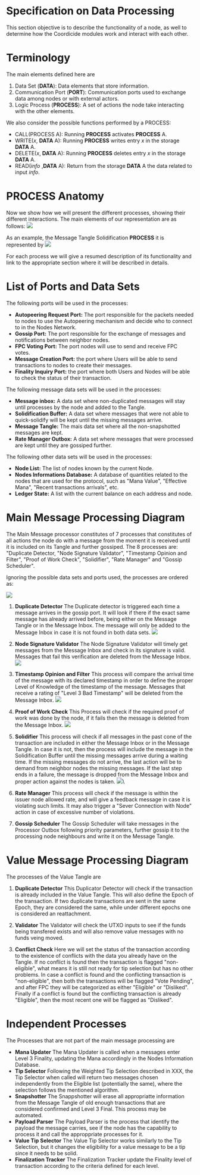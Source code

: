 # Specification on Data Processing

This section objective is to describe the functionality of a node, as well to determine how the Coordicide modules work and interact with each other. 

# Terminology 

The main elements defined here are

1. Data Set (**DATA**): Data elements that store information.
2. Communication Port (**PORT**): Communication ports used to exchange data among nodes or with external actors.
3. Logic Process (**PROCESS**): A set of actions the node take interacting with the other elements. 



We also consider the possible functions performed by a PROCESS:

* CALL(PROCESS A): Running **PROCESS** activates  **PROCESS** A.
* WRITE($x$, **DATA** A): Running **PROCESS** writes entry $x$ in the storage **DATA** A.
* DELETE($x$, **DATA** A): Running **PROCESS** deletes entry $x$ in the storage **DATA** A.
* READ(*info* ,**DATA** A): Return from the storage **DATA** A the data related to input *info*.



# PROCESS Anatomy

Now we show how we will present the different processes, showing their different interactions. The main elements of our representation are as follows:
![](https://i.imgur.com/WuHlwWl.png)

As an example, the Message Tangle Solidification **PROCESS** it is represented by
![](https://i.imgur.com/YSjdBOP.png)

For each process we will give a resumed description of its functionality and link to the appropriate section where it will be described in details.

# List of Ports and Data Sets

The following ports will be used in the processes:

* **Autopeering Request Port:** The port responsible for the packets needed to nodes to use the Autopeering mechanism and decide who to connect to in the Nodes Network. 
* **Gossip Port:** The port responsible for the exchange of messages and notifications between neighbor nodes.
* **FPC Voting Port:** The port nodes will use to send and receive FPC votes.
* **Message Creation Port:** the port where Users will be able to send transactions to nodes to create their messages. 
* **Finality Inquiry Port:** the port where both Users and Nodes will be able to check the status of their transaction. 

The following message data sets will be used in the processes:
* **Message inbox:** A data set where non-duplicated messages will stay until processes by the node and added to the Tangle. 
* **Solidification Buffer:** A data set where messages that were not able to quick-solidify will be kept until the missing messages arrive.
* **Message Tangle:** The mais data set where all the non-snapshotted messages are kept. 
* **Rate Manager Outbox:** A data set where messages that were processed are kept until they are gossiped further. 

The following other data sets will be used in the processes:
* **Node List:** The list of nodes known by the current Node. 
* **Nodes Informations Database:** A database of quantities related to the nodes that are used for the protocol, such as "Mana Value", "Effective Mana", "Recent transactions arrivals", etc. 
* **Ledger State:** A list with the current balance on each address and node. 


# Main Message Processing Diagram 

The Main Message processor constitutes of 7 processes that constitutes of all actions the node do with a message from the moment it is received until it is included on its Tangle and further gossiped. The 8 processes are: "Duplicate Detector, "Node Signature Validator", "Timestamp Opinion and Filter", "Proof of Work Check", "Solidifier", "Rate Manager" and "Gossip Scheduler".

Ignoring the possible data sets and ports used, the processes are ordered as:

![](https://i.imgur.com/xFjNlFd.png)


1. **Duplicate Detector**
The Duplicate detector is triggered each time a message arrives in the gossip port. It will look if there if the exact same message has already arrived before, being either on the Message Tangle or in the Message Inbox. The message will only be added to the Message Inbox in  case it is not found in both data sets.
![](https://i.imgur.com/5Ke3jId.png)

2. **Node Signature Validator**
The Node Signature Validator will timely get messages from the Message Inbox and check in its signature is valid. Messages that fail this verification are deleted from the Message Inbox.
![](https://i.imgur.com/mOrfhqz.png)

3. **Timestamp Opinion and Filter**
This process will compare the arrival time of the message with its declared timestamp in order to define the proper Level of Knowledge of the timestamp of the message. Messages that receive a rating of "Level 3 Bad Timestamp" will be deleted from the Message Inbox. 
![](https://i.imgur.com/lVa7H5L.png)

4. **Proof of Work Check**
This Process will check if the required proof of work was done by the node, if it fails then the message is deleted from the Message Inbox.
![](https://i.imgur.com/sn7UJFD.png)

5. **Solidifier**
This process will check if all messages in the past cone of the transaction are included in either the Message Inbox or in the Message Tangle. In case it is not, then the process will include the message in the Solidification Buffer until the missing messages arrive during a waiting time. If the missing messages do not arrive, the last action will be to demand from neighbor nodes the missing messages. If the last step ends in a failure, the message is dropped from the Message Inbox and proper action against the nodes is taken. 
![](https://i.imgur.com/YSjdBOP.png)\

6. **Rate Manager**
This process will check if the message is within the issuer node allowed rate, and will give a feedback message in case it is violating such limits. It may also trigger a "Sever Connection with Node" action in case of excessive number of violations.

8. **Gossip Scheduler**
The Gossip Scheduler will take messages in the Processor Outbox following priority parameters, further gossip it to the processing node neighbours and write it on the Message Tangle. 



# Value Message Processing Diagram 

The processes of the Value Tangle are 

1. **Duplicate Detector**
This Duplicator Detector will check if the transaction is already included in the Value Tangle. This will also define the Epoch of the transaction. If two duplicate transactions are sent in the same Epoch, they are considered the same, while under different epochs one is considered an reattachment. 

2. **Validator**
The Validator will check the UTXO inputs to see if the funds being transfered exists and will also remove value messages with no funds veing moved. 


3. **Conflict Check**
Here we will set the status of the transaction according to the existence of conflicts with the data you already have on the Tangle. If no conflict is found then the transaction is flagged "non-eligible", what means it is still not ready for tip selection but has no other problems. In case a conflict is found and the conflicting transaction is "non-eligible", then both the transactions will be flagged "Vote Pending", and after FPC they will be categorized as either "Eligible" or "Disliked". Finally if a conflict is found but the conflicting transaction is already "Eligible", then the most recent one will be flagged as "Disliked".


# Independent Processes

The Processes that are not part of the main message processing are

* **Mana Updater**
The Mana Updater is called when a messages enter Level 3 Finality, updating the Mana accordingly in the Nodes Information Database. 
* **Tip Selector**
Following the Weighted Tip Selection described in XXX, the Tip Selector when called will return two messages chosen independently from the Eligible list (potentially the same), where the selection follows the mentioned algorithm. 
* **Snapshotter**
The Snappshotter will erase all appropriatte information from the Message Tangle of old enough transactions that are considered confirmed and Level 3 Final. This process may be automated. 
* **Payload Parser**
The Payload Parser is the process that identify the payload the message carries, see if the node has the capability to process it and call the approppriate processes for it. 
* **Value Tip Selector**
The Value Tip Selector works similarly to the Tip Selection, but it changes the eligibility for a value message to be a tip since it needs to be solid.
* **Finalization Tracker**
The Finalization Tracker update the Finality level of transaction according to the criteria defined for each level. 



<!--stackedit_data:
eyJkaXNjdXNzaW9ucyI6eyJqbGk5U25XR2VSUjFIV2dNIjp7In
N0YXJ0IjoyNDQ3LCJlbmQiOjI0NTEsInRleHQiOiJtYWlzIn0s
InVacWxSVnJTdWJIZjFjMDgiOnsic3RhcnQiOjE1MjMsImVuZC
I6MTY1OSwidGV4dCI6IlRoZSBwb3J0IHJlc3BvbnNpYmxlIGZv
ciB0aGUgcGFja2V0cyBuZWVkZWQgdG8gbm9kZXMgdG8gdXNlIH
RoZSBBdXRvcGVlcmluZyBtZWPigKYifSwiVG5tQzcwZW02TzBB
aGN4SiI6eyJzdGFydCI6MTY4OSwiZW5kIjoxNzAwLCJ0ZXh0Ij
oicmVzcG9uc2libGUifX0sImNvbW1lbnRzIjp7ImpXcEYxMEpp
TzdNMHd3OFoiOnsiZGlzY3Vzc2lvbklkIjoiamxpOVNuV0dlUl
IxSFdnTSIsInN1YiI6ImdoOjUxMTEyNjE4IiwidGV4dCI6Ij8i
LCJjcmVhdGVkIjoxNTk1NDIwNDA0NTU2fSwiME9jMllmYXVpeH
Y4U0NyUCI6eyJkaXNjdXNzaW9uSWQiOiJ1WnFsUlZyU3ViSGYx
YzA4Iiwic3ViIjoiZ2g6NTExMTI2MTgiLCJ0ZXh0IjoidGhlIH
BvcnQgZm9yIGF1dG9wZWVyaW5nIHByb3RvY29sL3JlcXVlc3Rz
PyBEb24gdCB1bmRlcnN0YW5kIHdoYXQgdGhlIGRlY2lzaW9uIG
9uICB3aG8gdG8gY29ubmVjdCBoYXMgdG8gdG8gd2l0aCB0aGUg
cG9ydC4iLCJjcmVhdGVkIjoxNTk1NDIwOTc3NTU0fSwiVXVBSm
4zT08wQktSMGhTRiI6eyJkaXNjdXNzaW9uSWQiOiJUbm1DNzBl
bTZPMEFoY3hKIiwic3ViIjoiZ2g6NTExMTI2MTgiLCJ0ZXh0Ij
oidXNlZD8gc2VlIHBvaW50cyBiZWxvdyIsImNyZWF0ZWQiOjE1
OTU0MjEwMzgwNjF9fSwiaGlzdG9yeSI6Wzg5MDM1NjM0OSwtNj
c2NjQ1MjE5XX0=
-->